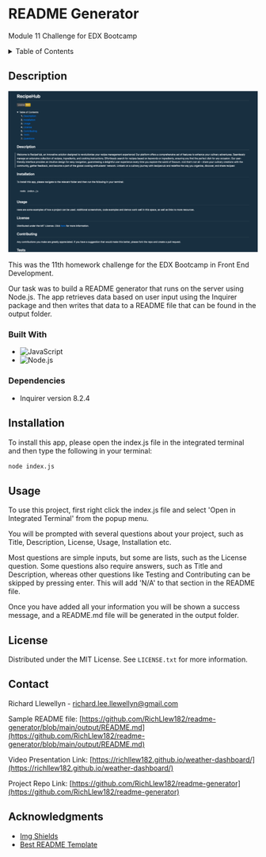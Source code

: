 # README Generator
Module 11 Challenge for EDX Bootcamp

<!-- TABLE OF CONTENTS -->
<details>
  <summary>Table of Contents</summary>
  <ol>
    <li>
      <a href="#description">Description</a>
      <ul>
        <li><a href="#built-with">Built With</a></li>
        <li><a href="#dependencies">Dependencies</a></li>
      </ul>
    </li>
    <li>
        <a href="#installation">Installation</a>
    </li>
    <li><a href="#usage">Usage</a></li>
    <li><a href="#license">License</a></li>
    <li><a href="#contact">Contact</a></li>
    <li><a href="#acknowledgments">Acknowledgments</a></li>
  </ol>
</details>



<!-- ABOUT THE PROJECT -->
## Description

<a href="https://github.com/RichLlew182/readme-generator">
    <img src="./images/README-generator-screenshot.png" alt="Richard Llewellyn README Generator Screenshot">
  </a>

<br>
 <p>This was the 11th homework challenge for the EDX Bootcamp in Front End Development.</p> 

   <p>Our task was to build a README generator that runs on the server using Node.js. The app retrieves data based on user input using the Inquirer package and then writes that data to a README file that can be found in the output folder.
</p> 




### Built With


* ![JavaScript](https://img.shields.io/badge/JavaScript-323330?style=for-the-badge&logo=javascript&logoColor=F7DF1E)
* ![Node.js](https://img.shields.io/badge/Node.js-43853D?style=for-the-badge&logo=node.js&logoColor=white)

### Dependencies


* Inquirer version 8.2.4



## Installation

  To install this app, please open the index.js file in the integrated terminal and then type the following in your terminal:
~~~sh
node index.js
~~~

<!-- USAGE EXAMPLES -->
## Usage


To use this project, first right click the index.js file and select 'Open in Integrated Terminal' from the popup menu. 

You will be prompted with several questions about your project, such as Title, Description, License, Usage, Installation etc.

Most questions are simple inputs, but some are lists, such as the License question. Some questions also require answers, such as Title and Description, whereas other questions like Testing and Contributing can be skipped by pressing enter. This will add 'N/A' to that section in the README file. 

Once you have added all your information you will be shown a success message, and a README.md file will be generated in the output folder.





<!-- LICENSE -->
## License

Distributed under the MIT License. See `LICENSE.txt` for more information.





<!-- CONTACT -->
## Contact

Richard Llewellyn - richard.lee.llewellyn@gmail.com 

Sample README file: [https://github.com/RichLlew182/readme-generator/blob/main/output/README.md](https://github.com/RichLlew182/readme-generator/blob/main/output/README.md)

Video Presentation Link: [https://richllew182.github.io/weather-dashboard/](https://richllew182.github.io/weather-dashboard/)

Project Repo Link: [https://github.com/RichLlew182/readme-generator](https://github.com/RichLlew182/readme-generator)



<!-- ACKNOWLEDGMENTS -->
## Acknowledgments

* [Img Shields](https://shields.io)
* [Best README Template](https://github.com/othneildrew/Best-README-Template)
